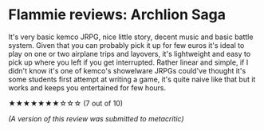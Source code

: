 # Flammie reviews: Archlion Saga

It's very basic kemco JRPG, nice little story, decent music and basic battle
system. Given that you can probably pick it up for few euros it's ideal to play
on one or two airplane trips and layovers, it's lightweight and easy to pick up
where you left if you get interrupted. Rather linear and simple, if I didn't
know it's one of kemco's showelware JRPGs could've thought it's some students
first attempt at writing a game, it's quite naive like that but it works and
keeps you entertained for few hours.

★★★★★★★☆☆☆ (7 out of 10)

*(A version of this review was submitted to metacritic)*
